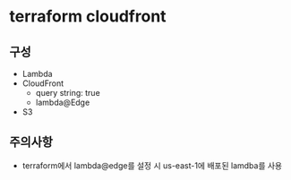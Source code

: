 # terraform cloudfront

## 구성

* Lambda
* CloudFront
  * query string: true
  * lambda@Edge
* S3

## 주의사항

* terraform에서 lambda@edge를 설정 시 us-east-1에 배포된 lamdba를 사용
